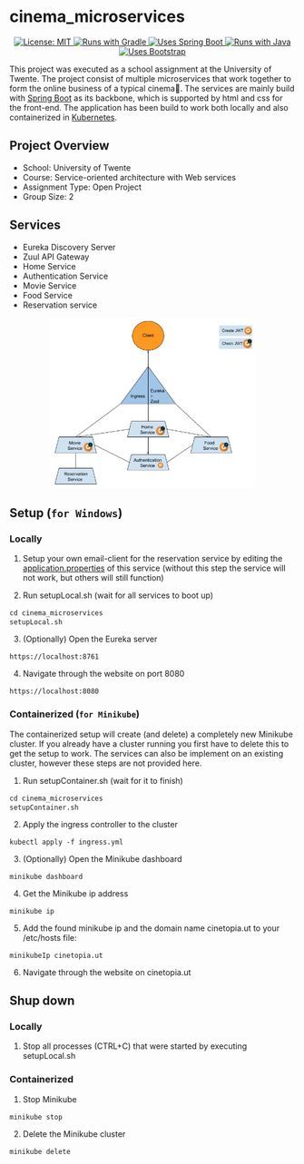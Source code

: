 # cinema_microservices

<p align="center">
  <a aria-label="cinema_microservices license" href="https://github.com/Rubinjo/cinema_microservices/blob/main/LICENSE" target="_blank">
    <img alt="License: MIT" src="https://img.shields.io/badge/License-MIT-yellow.svg" target="_blank" />
  </a>
  <a aria-label="Gradle project" href="https://github.com/gradle/gradle" target="_blank">
    <img alt="Runs with Gradle" src="https://img.shields.io/badge/gradle-6.8.3-blue.svg" target="_blank" />
  </a>
  <a aria-label="Spring Boot project" href="https://github.com/spring-projects/spring-boot" target="_blank">
    <img alt="Uses Spring Boot" src="https://img.shields.io/badge/spring--boot-2.3.10-green.svg" target="_blank" />
  </a>
  <a aria-label="Java" href="https://github.com/openjdk/jdk" target="_blank">
    <img alt="Runs with Java" src="https://img.shields.io/badge/java-11-red.svg" target="_blank" />
  </a>
  <a aria-label="Bootstrap" href="https://github.com/twbs/bootstrap" target="_blank">
    <img alt="Uses Bootstrap" src="https://img.shields.io/badge/bootstrap-5.0.0--beta3-purple.svg" target="_blank" />
  </a>
</p>

This project was executed as a school assignment at the University of Twente. The project consist of multiple microservices that work together to form the online business of a typical cinema:movie_camera:. The services are mainly build with [Spring Boot](https://github.com/spring-projects/spring-boot) as its backbone, which is supported by html and css for the front-end. The application has been build to work both locally and also containerized in [Kubernetes](https://github.com/kubernetes/kubernetes).

## Project Overview

- School: University of Twente
- Course: Service-oriented architecture with Web services
- Assignment Type: Open Project
- Group Size: 2

## Services

- Eureka Discovery Server
- Zuul API Gateway
- Home Service
- Authentication Service
- Movie Service
- Food Service
- Reservation service

<p align="center">
  <img height="300" width="auto" src="resources/SOAarchitecture.jpg">
</p>

## Setup (`for Windows`)

### Locally

1. Setup your own email-client for the reservation service by editing the [application.properties](https://github.com/Rubinjo/cinema_microservices/blob/main/reserve-service/src/main/resources/application.properties) of this service (without this step the service will not work, but others will still function)

2. Run setupLocal.sh (wait for all services to boot up)
```
cd cinema_microservices
setupLocal.sh
```
3. (Optionally) Open the Eureka server 
```
https://localhost:8761
```
4. Navigate through the website on port 8080
```
https://localhost:8080
```

### Containerized (`for Minikube`)

The containerized setup will create (and delete) a completely new Minikube cluster. If you already have a cluster running you first have to delete this to get the setup to work. The services can also be implement on an existing cluster, however these steps are not provided here.

1. Run setupContainer.sh (wait for it to finish)
```
cd cinema_microservices
setupContainer.sh
```
2. Apply the ingress controller to the cluster
```
kubectl apply -f ingress.yml
```
3. (Optionally) Open the Minikube dashboard
```
minikube dashboard
```
4. Get the Minikube ip address
```
minikube ip
```
5. Add the found minikube ip and the domain name cinetopia.ut to your /etc/hosts file:
```
minikubeIp cinetopia.ut
```
6. Navigate through the website on cinetopia.ut

## Shup down

### Locally

1. Stop all processes (CTRL+C) that were started by executing setupLocal.sh

### Containerized

1. Stop Minikube
```
minikube stop
```
2. Delete the Minikube cluster
```
minikube delete
```
